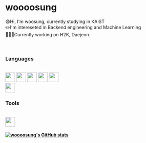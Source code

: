 # woooosung

:smile:Hi, I'm woosung, currently studying in KAIST<br/>
:pencil2:I'm intereseted in Backend engineering and Machine Learning<br/>
👨🏻‍💻Currently working on H2K, Daejeon.
<br/><br/><br/>
<b><h3>Languages</h3></b><br/>
<img src="https://cdn.jsdelivr.net/gh/devicons/devicon/icons/express/express-original.svg" height = "30" width = "30"/>
<img src="https://cdn.jsdelivr.net/gh/devicons/devicon/icons/nodejs/nodejs-plain.svg" height = "30" width = "30"/>
<img src="https://cdn.jsdelivr.net/gh/devicons/devicon/icons/react/react-original.svg" height = "30" width = "30"/>
<img src="https://cdn.jsdelivr.net/gh/devicons/devicon/icons/mysql/mysql-original-wordmark.svg" height = "30" width = "30"/>
<img src="https://cdn.jsdelivr.net/gh/devicons/devicon/icons/mongodb/mongodb-original.svg" height = "30" width = "30"/>          
<img src="https://cdn.jsdelivr.net/gh/devicons/devicon/icons/python/python-original.svg" height = "30" width = "30"/>

<b><h3>Tools</h3><b><br/>
<img src="https://cdn.jsdelivr.net/gh/devicons/devicon/icons/github/github-original.svg" height = "30" width = "30"/>
<br/><br/>
[![woooosung's GitHub stats](https://github-readme-stats.vercel.app/api?username=woooosung)](https://github.com/anuraghazra/github-readme-stats)<br/>
